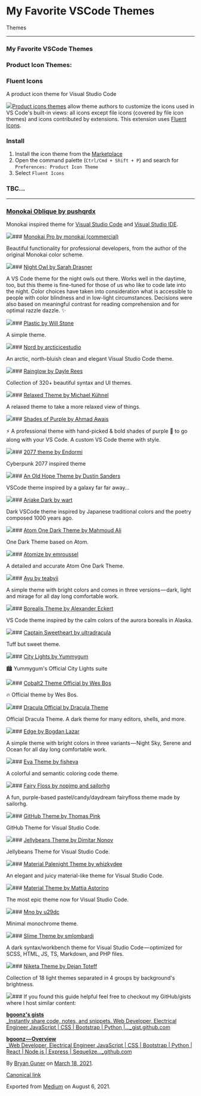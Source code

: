 # My Favorite VSCode Themes

Themes

***

### My Favorite VSCode Themes

### Product Icon Themes:

### Fluent Icons

A product icon theme for Visual Studio Code

![](https://cdn-images-1.medium.com/max/800/0\*wE\_xUE1f0GU8GBGo.png)[Product icons themes](https://code.visualstudio.com/api/extension-guides/product-icon-theme) allow theme authors to customize the icons used in VS Code's built-in views: all icons except file icons (covered by file icon themes) and icons contributed by extensions. This extension uses [Fluent Icons](https://www.figma.com/community/file/836835755999342788/Microsoft-Fluent-System-Icons).

### Install

1. Install the icon theme from the [Marketplace](https://marketplace.visualstudio.com/items?itemName=miguelsolorio.fluent-icons)
2. Open the command palette (`Ctrl/Cmd + Shift + P`) and search for `Preferences: Product Icon Theme`
3. Select `Fluent Icons`

### TBC…

***

### [Monokai Oblique by pushqrdx](https://vscodethemes.com/e/pushqrdx.theme-monokai-oblique-vscode)

Monokai inspired theme for [Visual Studio Code](https://vscodethemes.com/e/pushqrdx.theme-monokai-oblique-vscode) and [Visual Studio IDE](https://github.com/pushqrdx/monokai).

![](https://cdn-images-1.medium.com/max/800/0\*43PXQoFMOr28C7\_B.png)### [Monokai Pro by monokai (commercial)](https://vscodethemes.com/e/monokai.theme-monokai-pro-vscode)

Beautiful functionality for professional developers, from the author of the original Monokai color scheme.

![](https://cdn-images-1.medium.com/max/800/0\*qwLfKRWuJl0hLZ2m.png)### [Night Owl by Sarah Drasner](https://vscodethemes.com/e/sdras.night-owl)

A VS Code theme for the night owls out there. Works well in the daytime, too, but this theme is fine-tuned for those of us who like to code late into the night. Color choices have taken into consideration what is accessible to people with color blindness and in low-light circumstances. Decisions were also based on meaningful contrast for reading comprehension and for optimal razzle dazzle. ✨

![](https://cdn-images-1.medium.com/max/800/0\*w4jwUZlACQz-ndRu.png)### [Plastic by Will Stone](https://vscodethemes.com/e/will-stone.plastic)

A simple theme.

![](https://cdn-images-1.medium.com/max/800/0\*xr3ul5T1\_CAsnyWR.png)### [Nord by arcticicestudio](https://vscodethemes.com/e/arcticicestudio.nord-visual-studio-code)

An arctic, north-bluish clean and elegant Visual Studio Code theme.

![](https://cdn-images-1.medium.com/max/800/0\*yQMVpYfepk53HNxN.png)### [Rainglow by Dayle Rees](https://vscodethemes.com/e/daylerees.rainglow)

Collection of 320+ beautiful syntax and UI themes.

![](https://cdn-images-1.medium.com/max/800/0\*FpJBK3DBT1FUmuLF.png)### [Relaxed Theme by Michael Kühnel](https://vscodethemes.com/e/mischah.relaxed-theme)

A relaxed theme to take a more relaxed view of things.

![](https://cdn-images-1.medium.com/max/800/0\*bdPe8FIrL8F9qFqx.png)### [Shades of Purple by Ahmad Awais](https://vscodethemes.com/e/ahmadawais.shades-of-purple)

⚡ A professional theme with hand-picked & bold shades of purple 💜 to go along with your VS Code. A custom VS Code theme with style.

![](https://cdn-images-1.medium.com/max/800/0\*lyNNDrSPE5fpaMBZ.png)### [2077 theme by Endormi](https://vscodethemes.com/e/Endormi.2077-theme)

Cyberpunk 2077 inspired theme

![](https://cdn-images-1.medium.com/max/800/0\*1VdJDagHs-YTIicE.png)### [An Old Hope Theme by Dustin Sanders](https://vscodethemes.com/e/dustinsanders.an-old-hope-theme-vscode)

VSCode theme inspired by a galaxy far far away…

![](https://cdn-images-1.medium.com/max/800/0\*8JZCxiWSVdupy-HQ.png)### [Ariake Dark by wart](https://vscodethemes.com/e/wart.ariake-dark)

Dark VSCode theme inspired by Japanese traditional colors and the poetry composed 1000 years ago.

![](https://cdn-images-1.medium.com/max/800/0\*Pm8gFuyXa\_xNniuP.png)### [Atom One Dark Theme by Mahmoud Ali](https://vscodethemes.com/e/akamud.vscode-theme-onedark)

One Dark Theme based on Atom.

![](https://cdn-images-1.medium.com/max/800/0\*YBzFlHIhCnEXPKsb.png)### [Atomize by emroussel](https://vscodethemes.com/e/emroussel.atomize-atom-one-dark-theme)

A detailed and accurate Atom One Dark Theme.

![](https://cdn-images-1.medium.com/max/800/0\*trGkLz0fLzZMjNX\_.png)### [Ayu by teabyii](https://vscodethemes.com/e/teabyii.ayu)

A simple theme with bright colors and comes in three versions — dark, light and mirage for all day long comfortable work.

![](https://cdn-images-1.medium.com/max/800/0\*YL26P4BF0Kz-0ck9.png)### [Borealis Theme by Alexander Eckert](https://vscodethemes.com/e/eckertalex.borealis)

VS Code theme inspired by the calm colors of the aurora borealis in Alaska.

![](https://cdn-images-1.medium.com/max/800/0\*Df5XXUX50azLyP7K.png)### [Captain Sweetheart by ultradracula](https://vscodethemes.com/e/ultradracula.captain-sweetheart)

Tuff but sweet theme.

![](https://cdn-images-1.medium.com/max/800/0\*93oi3wFSt7uH62VR.png)### [City Lights by Yummygum](https://vscodethemes.com/e/Yummygum.city-lights-theme)

🏙 Yummygum's Official City Lights suite

![](https://cdn-images-1.medium.com/max/800/0\*LwpZlufyoKuCVjqn.png)### [Cobalt2 Theme Official by Wes Bos](https://vscodethemes.com/e/wesbos.theme-cobalt2)

🔥 Official theme by Wes Bos.

![](https://cdn-images-1.medium.com/max/800/0\*8KsnUfTVU-A9Aqcl.png)### [Dracula Official by Dracula Theme](https://vscodethemes.com/e/dracula-theme.theme-dracula)

Official Dracula Theme. A dark theme for many editors, shells, and more.

![](https://cdn-images-1.medium.com/max/800/0\*xGaF3Cs8iHoC5gUr.png)### [Edge by Bogdan Lazar](https://vscodethemes.com/e/bogdanlazar.edge)

A simple theme with bright colors in three variants — Night Sky, Serene and Ocean for all day long comfortable work.

![](https://cdn-images-1.medium.com/max/800/0\*qELxjfUYJNuRISgB.png)### [Eva Theme by fisheva](https://vscodethemes.com/e/fisheva.eva-theme)

A colorful and semantic coloring code theme.

![](https://cdn-images-1.medium.com/max/800/0\*Dzw\_28GVEGa10m-9.png)### [Fairy Floss by nopjmp and sailorhg](https://vscodethemes.com/e/nopjmp.fairyfloss)

A fun, purple-based pastel/candy/daydream fairyfloss theme made by sailorhg.

![](https://cdn-images-1.medium.com/max/800/0\*wJkmVL0w1tz4n4\_H.png)### [GitHub Theme by Thomas Pink](https://vscodethemes.com/e/thomaspink.theme-github)

GitHub Theme for Visual Studio Code.

![](https://cdn-images-1.medium.com/max/800/0\*H4ZAOtLrAniVho93.png)### [Jellybeans Theme by Dimitar Nonov](https://vscodethemes.com/e/DimitarNonov.jellybeans-theme)

Jellybeans Theme for Visual Studio Code.

![](https://cdn-images-1.medium.com/max/800/0\*oMhZGGsUfm8rqLtJ.png)### [Material Palenight Theme by whizkydee](https://vscodethemes.com/e/whizkydee.material-palenight-theme)

An elegant and juicy material-like theme for Visual Studio Code.

![](https://cdn-images-1.medium.com/max/800/0\*cw3IGUQSFahiPgiH.png)### [Material Theme by Mattia Astorino](https://vscodethemes.com/e/Equinusocio.vsc-material-theme)

The most epic theme now for Visual Studio Code.

![](https://cdn-images-1.medium.com/max/800/0\*2YvsABxfZ4Cv1Y\_j.png)### [Mno by u29dc](https://vscodethemes.com/e/u29dc.mno)

Minimal monochrome theme.

![](https://cdn-images-1.medium.com/max/800/0\*\_NT4CQBGRRlFQl9q.png)### [Slime Theme by smlombardi](https://vscodethemes.com/e/smlombardi.slime)

A dark syntax/workbench theme for Visual Studio Code — optimized for SCSS, HTML, JS, TS, Markdown, and PHP files.

![](https://cdn-images-1.medium.com/max/800/0\*-ldv4DoOVntnZbBt.png)### [Niketa Theme by Dejan Toteff](https://vscodethemes.com/e/selfrefactor.niketa-theme)

Collection of 18 light themes separated in 4 groups by background's brightness.

![](https://cdn-images-1.medium.com/max/800/0\*n\_iRSy\_1IDOgajFu.png)### If you found this guide helpful feel free to checkout my GitHub/gists where I host similar content:

[**bgoonz's gists**\
_Instantly share code, notes, and snippets. Web Developer, Electrical Engineer JavaScript | CSS | Bootstrap | Python |…_gist.github.com](https://gist.github.com/bgoonz)

[**bgoonz — Overview**\
_Web Developer, Electrical Engineer JavaScript | CSS | Bootstrap | Python | React | Node.js | Express | Sequelize…_github.com](https://github.com/bgoonz)

By [Bryan Guner](https://medium.com/@bryanguner) on [March 18, 2021](https://medium.com/p/9bab65af3f0f).

[Canonical link](https://medium.com/@bryanguner/my-favorite-vscode-themes-9bab65af3f0f)

Exported from [Medium](https://medium.com) on August 6, 2021.
